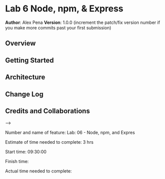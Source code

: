 # Lab 6 Node, npm, & Express

**Author**: Alex Pena
**Version**: 1.0.0 (increment the patch/fix version number if you make more commits past your first submission)

## Overview
<!-- Building a server -->

## Getting Started
<!-- Setup necessary files and setup listening port -->

## Architecture
<!-- Within the Node, I will be setting up the server files using Express -->

## Change Log
<!-- As of Feb 18 10:00 am I have added all necessary files -->

## Credits and Collaborations
<!-- Today Andrew Casper is my pair programming partner -->
-->


Number and name of feature: Lab: 06 - Node, npm, and Expres

Estimate of time needed to complete: 3 hrs

Start time: 09:30:00

Finish time:

Actual time needed to complete: